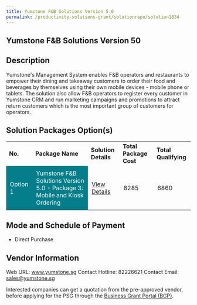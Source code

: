 ```yaml
---
title: Yumstone F&B Solutions Version 5.0
permalink: /productivity-solutions-grant/solutionrepo/solution1834
---
```


## Yumstone F&B Solutions Version 50

## Description

Yumstone's Management System enables F&B operators and restaurants to empower their dining and takeaway customers to order their food and beverages by themselves using their own mobile devices - mobile phone or tablets.  The solution also allow F&B operators to register every customer in Yumstone CRM and run marketing campaigns and promotions to attract return customers which is the most important group of customers for operators.

## Solution Packages Option(s)

<table>
<tr>
<td><b>No.</b></td>
<td><b>Package Name</b></td>
<td><b>Solution Details</b></td>
<td><b>Total Package Cost</b></td>
<td><b>Total Qualifying</b></td>
</tr>
<tr>
<td style='padding: 10px; background-color: #037E8A; color: #FFFFFF;'>Option 1</td>
<td style='padding: 10px; background-color: #037E8A; color: #FFFFFF;'>Yumstone F&B Solutions Version 5.0 - Package 3: Mobile and Kiosk Ordering</td>
<td style='padding: 10px;'><a href='https://www.gobusiness.gov.sg/images/psg/Desensitised_Yumstone_Annex_3_CR_wef_20_Jan_2022_Part_3.pdf' target='_blank'>View Details</a></td>
<td style='padding: 10px;'>8285</td>
<td style='padding: 10px;'>6860</td>
</tr>
</table>

## Mode and Schedule of Payment

 - Direct Purchase

## Vendor Information

 Web URL: www.yumstone.sg 
Contact Hotline: 82226621 
Contact Email: sales@yumstone.sg 


Interested companies can get a quotation from the pre-approved vendor, before applying for the PSG through the <a href='https://www.businessgrants.gov.sg/'>Business Grant Portal (BGP)</a>.

<script src="/jquery/resize-tables.js"></script>
